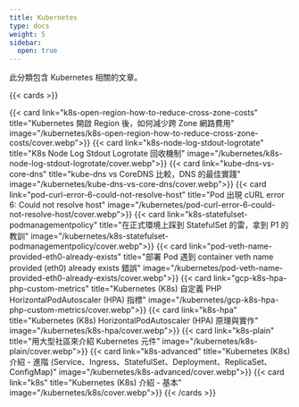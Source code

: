 ```yaml
---
title: Kubernetes
type: docs
weight: 5
sidebar:
  open: true
---
```


此分類包含 Kubernetes 相關的文章。

<!--more-->

{{< cards >}}

{{< card link="k8s-open-region-how-to-reduce-cross-zone-costs" title="Kubernetes 開啟 Region 後，如何減少跨 Zone 網路費用" image="/kubernetes/k8s-open-region-how-to-reduce-cross-zone-costs/cover.webp">}}
{{< card link="k8s-node-log-stdout-logrotate" title="K8s Node Log Stdout Logrotate 回收機制" image="/kubernetes/k8s-node-log-stdout-logrotate/cover.webp">}}
{{< card link="kube-dns-vs-core-dns" title="kube-dns vs CoreDNS 比較，DNS 的最佳實踐" image="/kubernetes/kube-dns-vs-core-dns/cover.webp">}}
{{< card link="pod-curl-error-6-could-not-resolve-host" title="Pod 出現 cURL error 6: Could not resolve host" image="/kubernetes/pod-curl-error-6-could-not-resolve-host/cover.webp">}}
{{< card link="k8s-statefulset-podmanagementpolicy" title="在正式環境上踩到 StatefulSet 的雷，拿到 P1 的教訓" image="/kubernetes/k8s-statefulset-podmanagementpolicy/cover.webp">}}
{{< card link="pod-veth-name-provided-eth0-already-exists" title="部署 Pod 遇到 container veth name provided (eth0) already exists 錯誤" image="/kubernetes/pod-veth-name-provided-eth0-already-exists/cover.webp">}}
{{< card link="gcp-k8s-hpa-php-custom-metrics" title="Kubernetes (K8s) 自定義 PHP HorizontalPodAutoscaler (HPA) 指標" image="/kubernetes/gcp-k8s-hpa-php-custom-metrics/cover.webp">}}
{{< card link="k8s-hpa" title="Kubernetes (K8s) HorizontalPodAutoscaler (HPA) 原理與實作" image="/kubernetes/k8s-hpa/cover.webp">}}
{{< card link="k8s-plain" title="用大型社區來介紹 Kubernetes 元件" image="/kubernetes/k8s-plain/cover.webp">}}
{{< card link="k8s-advanced" title="Kubernetes (K8s) 介紹 - 進階 (Service、Ingress、StatefulSet、Deployment、ReplicaSet、ConfigMap)" image="/kubernetes/k8s-advanced/cover.webp">}}
{{< card link="k8s" title="Kubernetes (K8s) 介紹 - 基本" image="/kubernetes/k8s/cover.webp">}}
{{< /cards >}}
